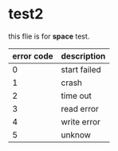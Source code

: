 # test2
this flie is for **space** test.

| error code | description  |
| ---------- | ------------ |
| 0          | start failed |
| 1          | crash        |
| 2          | time out     |
| 3          | read error   |
| 4          | write error  |
| 5          | unknow       |